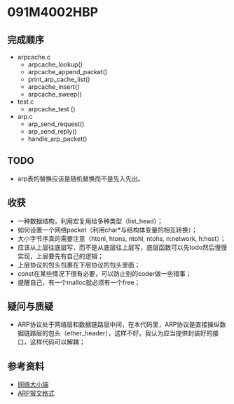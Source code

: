 # 091M4002HBP

## 完成顺序
* arpcache.c
  * arpcache_lookup()
  * arpcache_append_packet()
  * print_arp_cache_list()
  * arpcache_insert()
  * arpcache_sweep()
* test.c
  * arpcache_test () 
* arp.c
  * arp_send_request()
  * arp_send_reply()
  * handle_arp_packet()
  
  
## TODO
* arp表的替换应该是随机替换而不是先入先出。

## 收获

* 一种数据结构，利用宏复用给多种类型（list_head）；
* 如何设置一个网络packet（利用char*与结构体变量的相互转换）；
* 大小字节序真的需要注意（htonl, htons, ntohl, ntohs, n:network, h:host）；
* 应该从上层往底层写，而不是从底层往上层写，底层函数可以先todo然后慢慢实现，上层要先有自己的逻辑；
* 上层协议的包头包裹在下层协议的包头里面；
* const在某些情况下很有必要，可以防止别的coder做一些错事；
* 提醒自己，有一个malloc就必须有一个free；

## 疑问与质疑
* ARP协议处于网络层和数据链路层中间，在本代码里，ARP协议是直接操纵数据链路层的包头（ether_header），这样不好。我认为应当提供封装好的接口，这样代码可以解耦；


## 参考资料

* [网络大小端](https://www.cnblogs.com/langzou/p/9010899.html)
* [ARP报文格式](https://www.cnblogs.com/laojie4321/archive/2012/04/12/2444187.html)